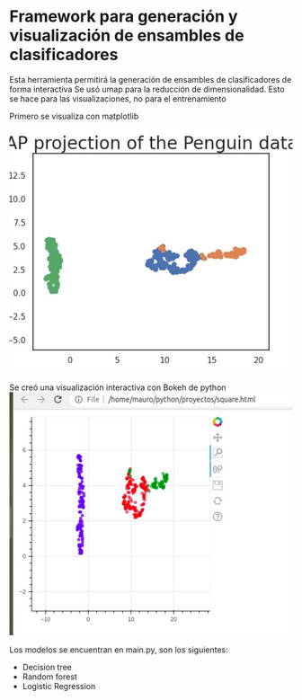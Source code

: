 # Framework para generación y visualización de ensambles de clasificadores

Esta herramienta permitirá la generación de ensambles de clasificadores de forma interactiva
Se usó umap para la reducción de dimensionalidad. Esto se hace para las visualizaciones, no para el entrenamiento

Primero se visualiza con matplotlib

![Matplotlib](/matplotlib.jpg)

Se creó una visualización interactiva con Bokeh de python
![Bokeh](/bokeh.jpg)

Los modelos se encuentran en main.py, son los siguientes:
- Decision tree
- Random forest
- Logistic Regression

